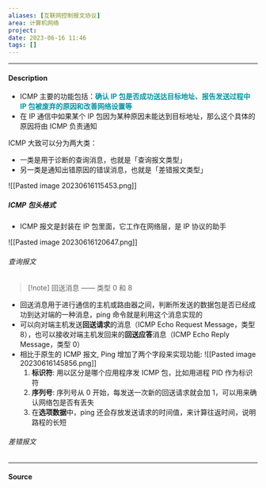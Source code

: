 ```yaml
---
aliases: [互联网控制报文协议]
area: 计算机网络
project: 
date: 2023-06-16 11:46
tags: []
---
```

---
#### Description
- ICMP 主要的功能包括：**<font color="#0593A2">确认 IP 包是否成功送达目标地址、报告发送过程中 IP 包被废弃的原因和改善网络设置等</font>** 
- 在 IP 通信中如果某个 IP 包因为某种原因未能达到目标地址，那么这个具体的原因将由 ICMP 负责通知

ICMP 大致可以分为两大类：
- 一类是用于诊断的查询消息，也就是「查询报文类型」
- 另一类是通知出错原因的错误消息，也就是「差错报文类型」

![[Pasted image 20230616115453.png]]

##### ICMP 包头格式
- ICMP 报文是封装在 IP 包里面，它工作在网络层，是 IP 协议的助手

![[Pasted image 20230616120647.png]]
###### 查询报文
> [!note] 回送消息 —— 类型 0 和 8

- 回送消息用于进行通信的主机或路由器之间，判断所发送的数据包是否已经成功到达对端的一种消息，ping 命令就是利用这个消息实现的
- 可以向对端主机发送**回送请求**的消息（ICMP Echo Request Message，类型 8），也可以接收对端主机发回来的**回送应答**消息（ICMP Echo Reply Message，类型 0）
- 相比于原生的 ICMP 报文, Ping 增加了两个字段来实现功能:
    ![[Pasted image 20230616145856.png]]
    1. **标识符**:  用以区分是哪个应用程序发 ICMP 包，比如用进程 PID 作为标识符
    2. **序列号**: 序列号从 0 开始，每发送一次新的回送请求就会加 1，可以用来确认网络包是否有丢失
    3. 在**选项数据**中，ping 还会存放发送请求的时间值，来计算往返时间，说明路程的长短
###### 差错报文





---
#### Source
